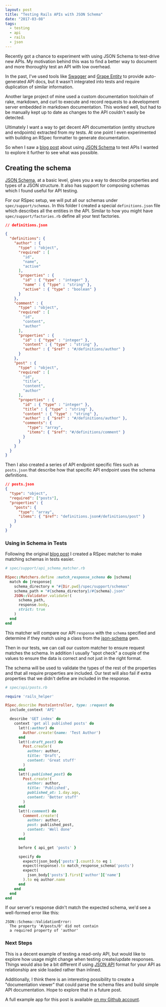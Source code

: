 ```yaml
---
layout: post
title: "Testing Rails APIs with JSON Schema"
date: "2017-03-08"
tags:
  - testing
  - api
  - rails
  - json
---
```


Recently got a chance to experiment with using JSON Schema to test-drive new APIs. My motivation behind this was to find a better way to document and more thoroughly test an API with low overhead.

In the past, I've used tools like [Swagger](http://swagger.io/) and [Grape Entity](https://github.com/ruby-grape/grape-entity) to provide auto-generated API docs, but it wasn't integrated into tests and require duplication of similar information.

Another large project of mine used a custom documentation toolchain of rake, markdown, and curl to execute and record requests to a development server embedded in markdown documentation. This worked well, but had to be manually kept up to date as changes to the API couldn't easily be detected.

Ultimately I want a way to get decent API documentation (entity structure and endpoints) extracted from my tests.  At one point I even experimented with building an RSpec formatter to generate documentation.

So when I saw a [blog post](https://robots.thoughtbot.com/validating-json-schemas-with-an-rspec-matcher) about using [JSON Schema](http://json-schema.org/) to test APIs I wanted to explore it further to see what was possible.

## Creating the schema

[JSON Schema](http://json-schema.org/), at a basic level, gives you a way to describe properties and types of a JSON structure. It also has support for composing schemas which I found useful for API testing.

For our RSpec setup, we will put all our schemas under `spec/support/schemas`.  In this folder I created a special `definitions.json` file which describes all the entities in the API. Similar to how you might have `spec/support/factories.rb` define all your test factories.

```json
// definitions.json

{
  "definitions": {
    "author" : {
      "type" : "object",
      "required" : [
        "id",
        "name",
        "active"
      ],
      "properties" : {
        "id" : { "type" : "integer" },
        "name" : { "type" : "string" },
        "active" : { "type" : "boolean" }
      }
    },
    "comment" : {
      "type" : "object",
      "required" : [
        "id",
        "content",
        "author"
      ],
      "properties" : {
        "id" : { "type" : "integer" },
        "content" : { "type" : "string" },
        "author" : { "$ref" : "#/definitions/author" }
      }
    },
    "post" : {
      "type" : "object",
      "required" : [
        "id",
        "title",
        "content",
        "author"
      ],
      "properties" : {
        "id" : { "type" : "integer" },
        "title" : { "type" : "string" },
        "content" : { "type" : "string" },
        "author" : { "$ref" : "#/definitions/author" },
        "comments": {
          "type": "array",
          "items": { "$ref": "#/definitions/comment" }
        }
      }
    }
  }
}
```

Then I also created a series of API endpoint specific files such as `posts.json` that describe how that specific API endpoint uses the schema definitions.

```json
// posts.json
{
  "type": "object",
  "required": ["posts"],
  "properties": {
    "posts": {
      "type": "array",
      "items": { "$ref": "definitions.json#/definitions/post" }
    }
  }
}
```


### Using in Schema in Tests

Following the original [blog post](https://robots.thoughtbot.com/validating-json-schemas-with-an-rspec-matcher) I created a RSpec matcher to make matching schemas in tests easier.

```ruby
# spec/support/api_schema_matcher.rb

RSpec::Matchers.define :match_response_schema do |schema|
  match do |response|
    schema_directory = "#{Dir.pwd}/spec/support/schemas"
    schema_path = "#{schema_directory}/#{schema}.json"
    JSON::Validator.validate!(
      schema_path,
      response.body,
      strict: true
    )
  end
end
```

This matcher will compare our API `response` with the `schema` specified and determine if they match using a class from the [json-schema](https://github.com/ruby-json-schema/json-schema) gem.

Then in our tests, we can call our custom matcher to ensure request matches the schema.  In addition I usually "spot check" a couple of the values to ensure the data is correct and not just in the right format.

The schema will be used to validate the types of the rest of the properties and that all require properties are included. Our test will also fail if extra properties that we didn't define are included in the response.

```ruby
# spec/api/posts.rb

require 'rails_helper'

RSpec.describe PostsController, type: :request do
  include_context 'API'

  describe 'GET index' do
    context 'get all published posts' do
      let!(:author) do
        Author.create!(name: 'Test Author')
      end
      let!(:draft_post) do
        Post.create!(
          author: author,
          title: 'Draft',
          content: 'Great stuff'
        )
      end
      let!(:published_post) do
        Post.create!(
          author: author,
          title: 'Published',
          published_at: 1.day.ago,
          content: 'Better stuff'
        )
      end
      let!(:comment) do
        Comment.create!(
          author: author,
          post: published_post,
          content: 'Well done'
        )
      end

      before { api_get 'posts' }

      specify do
        expect(json_body['posts'].count).to eq 1
        expect(response).to match_response_schema('posts')
        expect(
          json_body['posts'].first['author']['name']
        ).to eq author.name
      end
    end
  end
end
```

If our server's response didn't match the expected schema, we'd see a well-formed error like this:

```
JSON::Schema::ValidationError:
  The property '#/posts/0' did not contain
  a required property of 'author'
```

### Next Steps

This is a decent example of testing a read-only API, but would like to explore how usage might change when testing create/update responses.  Things would also be a bit different if using [JSON API](http://jsonapi.org/) format for your API as relationship are side loaded rather than inlined.

Additionally, I think there is an interesting possibility to create a "documentation viewer" that could parse the schema files and build simple API documentation.  Hope to explore that in a future post.

A full example app for this post is available [on my Github account](https://github.com/calebwoods/json-schema-testing).
